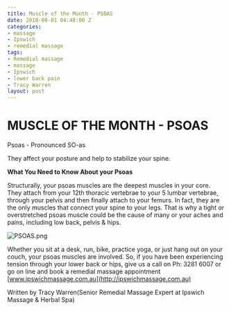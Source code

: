 ```yaml
---
title: Muscle of the Month - PSOAS
date: 2018-08-01 04:48:00 Z
categories:
- massage
- Ipswich
- remedial massage
tags:
- Remedial massage
- massage
- Ipswich
- lower back pain
- Tracy Warren
layout: post
---
```


# **MUSCLE OF THE MONTH - PSOAS**

Psoas - Pronounced SO-as

They affect your posture and help to stabilize your spine.

**What You Need to Know About your Psoas**

Structurally, your psoas muscles are the deepest muscles in your core.  They attach from your 12th thoracic vertebrae to your 5 lumbar vertebrae, through your pelvis and then finally attach to your femurs. In fact, they are the only muscles that connect your spine to your legs. That is why a tight or overstretched psoas muscle could be the cause of many or your aches and pains, including low back, pelvis & hips.

![PSOAS.png](/uploads/PSOAS.png)

Whether you sit at a desk, run, bike, practice yoga, or just hang out on your couch, your psoas muscles are involved.  So, if you have been experiencing tension through your lower back or hips, give us a call on Ph: 3281 6007 or go on line and book a remedial massage appointment [www.ipswichmassage.com.au](http://ipswichmassage.com.au)  

Written by Tracy Warren(Senior Remedial Massage Expert at Ipswich Massage & Herbal Spa)